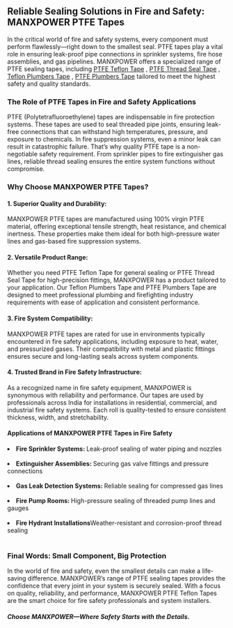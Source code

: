 <h2>Reliable Sealing Solutions in Fire and Safety: MANXPOWER PTFE Tapes</h2>
In the critical world of fire and safety systems, every component must perform flawlessly—right down to the smallest seal. PTFE tapes play a vital role in ensuring leak-proof pipe connections in sprinkler systems, fire hose assemblies, and gas pipelines. MANXPOWER offers a specialized range of PTFE sealing tapes, including <a href="https://manximpex.com/ptfe-teflon-tape-2/" title="PTFE Teflon Tape" alt" PTFE Teflon Tape" <a>PTFE Teflon Tape</a> , <a href="https://manximpex.com/ptfe-teflon-tape-2/" title=" PTFE Thread Seal Tape" alt" PTFE Thread Seal Tape" <a> PTFE Thread Seal Tape</a> , <a href="https://manximpex.com/ptfe-teflon-tape-2/" title="Teflon Plumbers Tape" alt"Teflon Plumbers Tape" <a>Teflon Plumbers Tape</a> , <a href="https://manximpex.com/ptfe-teflon-tape-2/" title="PTFE Plumbers Tape" alt"PTFE Plumbers Tape" <a>PTFE Plumbers Tape</a> tailored to meet the highest safety and quality standards.<br>
<h3>The Role of PTFE Tapes in Fire and Safety Applications</h3>
PTFE (Polytetrafluoroethylene) tapes are indispensable in fire protection systems. These tapes are used to seal threaded pipe joints, ensuring leak-free connections that can withstand high temperatures, pressure, and exposure to chemicals. In fire suppression systems, even a minor leak can result in catastrophic failure. That’s why quality PTFE tape is a non-negotiable safety requirement. From sprinkler pipes to fire extinguisher gas lines, reliable thread sealing ensures the entire system functions without compromise.<br>
<h3>Why Choose MANXPOWER PTFE Tapes?</h3>
<h4>1. Superior Quality and Durability:</h4>
MANXPOWER PTFE tapes are manufactured using 100% virgin PTFE material, offering exceptional tensile strength, heat resistance, and chemical inertness. These properties make them ideal for both high-pressure water lines and gas-based fire suppression systems.<br>
<h4>2. Versatile Product Range:</h4>
Whether you need PTFE Teflon Tape for general sealing or PTFE Thread Seal Tape for high-precision fittings, MANXPOWER has a product tailored to your application. Our Teflon Plumbers Tape and PTFE Plumbers Tape are designed to meet professional plumbing and firefighting industry requirements with ease of application and consistent performance.<br>
<h4>3. Fire System Compatibility:</h4>
MANXPOWER PTFE tapes are rated for use in environments typically encountered in fire safety applications, including exposure to heat, water, and pressurized gases. Their compatibility with metal and plastic fittings ensures secure and long-lasting seals across system components.<br>
<h4>4. Trusted Brand in Fire Safety Infrastructure:</h4>
As a recognized name in fire safety equipment, MANXPOWER is synonymous with reliability and performance. Our tapes are used by professionals across India for installations in residential, commercial, and industrial fire safety systems. Each roll is quality-tested to ensure consistent thickness, width, and stretchability.<br>
<h4>Applications of MANXPOWER PTFE Tapes in Fire Safety</h4>
<li><b>Fire Sprinkler Systems: </b>Leak-proof sealing of water piping and nozzles</li><br>
<li><b>Extinguisher Assemblies: </b>Securing gas valve fittings and pressure connections</li><br>
<li><b>Gas Leak Detection Systems: </b>Reliable sealing for compressed gas lines</li><br>
<li><b>Fire Pump Rooms: </b>High-pressure sealing of threaded pump lines and gauges</li><br>
<li><b>Fire Hydrant Installations</b>Weather-resistant and corrosion-proof thread sealing</li><br>
<h3>Final Words: Small Component, Big Protection</h3>
In the world of fire and safety, even the smallest details can make a life-saving difference. MANXPOWER’s range of PTFE sealing tapes provides the confidence that every joint in your system is securely sealed. With a focus on quality, reliability, and performance, MANXPOWER PTFE Teflon Tapes are the smart choice for fire safety professionals and system installers.<br>
<h5>Choose MANXPOWER—Where Safety Starts with the Details.</h5>
